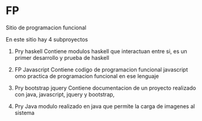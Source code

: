 # FP
Sitio de programacion funcional

En este sitio hay 4 subproyectos

1) Pry haskell Contiene modulos haskell que interactuan entre si, es un primer desarrollo y prueba de haskell

2) FP Javascript Contiene codigo de programacion funcional javascript omo practica de programacion funcional en ese lenguaje

3) Pry bootstrap jquery Contiene documentacion de un proyecto realizado con java, javascript, jquery y bootstrap,

4) Pry Java modulo realizado en java que permite la carga de imagenes al sistema
